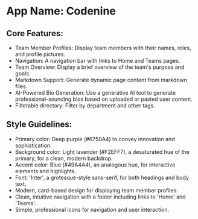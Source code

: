 # **App Name**: Codenine

## Core Features:

- Team Member Profiles: Display team members with their names, roles, and profile pictures.
- Navigation: A navigation bar with links to Home and Teams pages.
- Team Overview: Display a brief overview of the team's purpose and goals.
- Markdown Support: Generate dynamic page content from markdown files.
- AI-Powered Bio Generation: Use a generative AI tool to generate professional-sounding bios based on uploaded or pasted user content.
- Filterable directory: Filter by department and other tags.

## Style Guidelines:

- Primary color: Deep purple (#6750A4) to convey innovation and sophistication.
- Background color: Light lavender (#F2EFF7), a desaturated hue of the primary, for a clean, modern backdrop.
- Accent color: Blue (#49A4A4), an analogous hue, for interactive elements and highlights.
- Font: 'Inter', a grotesque-style sans-serif, for both headings and body text.
- Modern, card-based design for displaying team member profiles.
- Clean, intuitive navigation with a footer including links to 'Home' and 'Teams'.
- Simple, professional icons for navigation and user interaction.